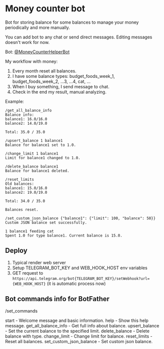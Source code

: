 # Money counter bot

Bot for storing balance for some balances to manage your money periodically and more manually.

You can add bot to any chat or send direct messages. Editing messages doesn't work for now.

Bot: [@MoneyCounterHelperBot](https://t.me/MoneyCounterHelperBot)

My workflow with money:
1. Every month reset all balances.
2. I have some balance types: budget_foods_week_1, budget_foods_week_2, ...3, ...4, cat, ...
3. When I buy something, I send message to chat.
4. Check in the end my result, manual analyzing.


Example:

```
/get_all_balance_info
Balance info:
balance1: 16.0/16.0
balance2: 14.0/19.0

Total: 35.0 / 35.0
```

```
/upsert_balance 1 balance1
Balance for balance1 set to 1.0.
```

```
/change_limit 1 balance1
Limit for balance1 changed to 1.0.
```

```
/delete_balance balance1
Balance for balance1 deleted.
```

```
/reset_limits
Old balances:
balance1: 15.0/16.0
balance2: 19.0/19.0

Total: 34.0 / 35.0

Balances reset.
```

```
/set_custom_json_balance {"balance1": {"limit": 100, "balance": 50}}
Custom JSON balance set successfully.
```

```
1 balance1 feeding cat
Spent 1.0 for type balance1. Current balance is 15.0.
```

## Deploy

1. Typical render web server
2. Setup TELEGRAM_BOT_KEY and WEB_HOOK_HOST env variables
2. GET request to `https://api.telegram.org/bot{TELEGRAM_BOT_KEY}/setWebhook?url={WEB_HOOK_HOST}` (it is automatic process now)

## Bot commands info for BotFather

/set_commands

start - Welcome message and basic information.
help - Show this help message.
get_all_balance_info - Get full info about balance.
upsert_balance - <limit> <type> Set the current balance to the specified limit.
delete_balance - <type> Delete balance with type.
change_limit - <limit> <type> Change limit for balance.
reset_limits - Reset all balances.
set_custom_json_balance - <json> Set custom json balance.
